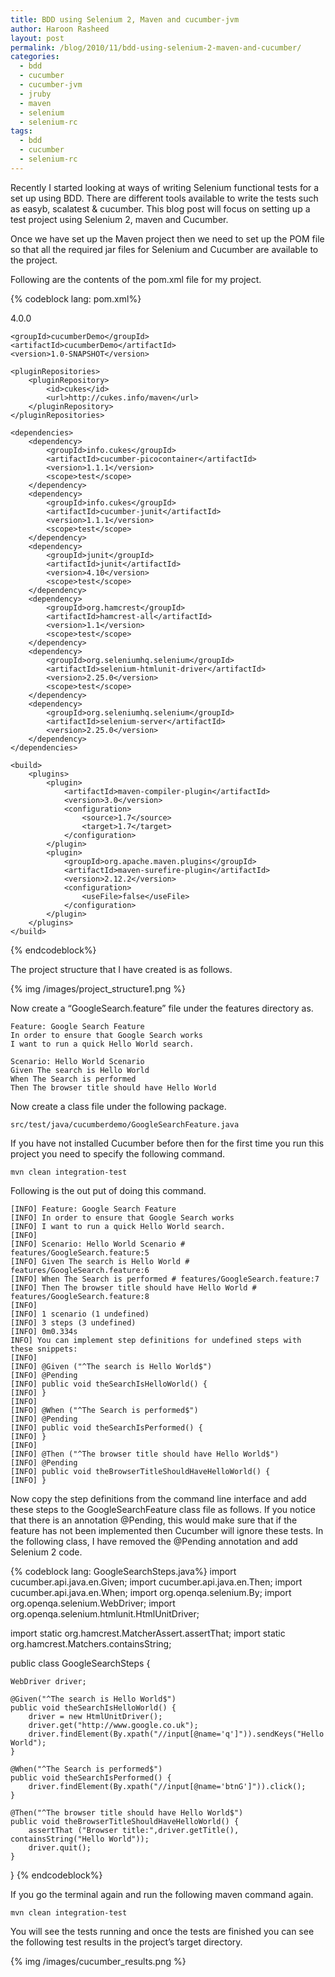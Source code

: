 ```yaml
---
title: BDD using Selenium 2, Maven and cucumber-jvm
author: Haroon Rasheed
layout: post
permalink: /blog/2010/11/bdd-using-selenium-2-maven-and-cucumber/
categories:
  - bdd
  - cucumber
  - cucumber-jvm
  - jruby
  - maven
  - selenium
  - selenium-rc
tags:
  - bdd
  - cucumber
  - selenium-rc
---
```

Recently I started looking at ways of writing Selenium functional tests for a set up using BDD. There are different tools available to write the tests such as easyb, scalatest & cucumber. This blog post will focus on setting up a test project using Selenium 2, maven and Cucumber.

Once we have set up the Maven project then we need to set up the POM file so that all the required jar files for Selenium and Cucumber are available to the project.

  
Following are the contents of the pom.xml file for my project.

{% codeblock lang: pom.xml%}
<?xml version="1.0" encoding="UTF-8"?>
<project xmlns="http://maven.apache.org/POM/4.0.0"
         xmlns:xsi="http://www.w3.org/2001/XMLSchema-instance"
         xsi:schemaLocation="http://maven.apache.org/POM/4.0.0 http://maven.apache.org/xsd/maven-4.0.0.xsd">
    <modelVersion>4.0.0</modelVersion>

    <groupId>cucumberDemo</groupId>
    <artifactId>cucumberDemo</artifactId>
    <version>1.0-SNAPSHOT</version>

    <pluginRepositories>
        <pluginRepository>
            <id>cukes</id>
            <url>http://cukes.info/maven</url>
        </pluginRepository>
    </pluginRepositories>

    <dependencies>
        <dependency>
            <groupId>info.cukes</groupId>
            <artifactId>cucumber-picocontainer</artifactId>
            <version>1.1.1</version>
            <scope>test</scope>
        </dependency>
        <dependency>
            <groupId>info.cukes</groupId>
            <artifactId>cucumber-junit</artifactId>
            <version>1.1.1</version>
            <scope>test</scope>
        </dependency>
        <dependency>
            <groupId>junit</groupId>
            <artifactId>junit</artifactId>
            <version>4.10</version>
            <scope>test</scope>
        </dependency>
        <dependency>
            <groupId>org.hamcrest</groupId>
            <artifactId>hamcrest-all</artifactId>
            <version>1.1</version>
            <scope>test</scope>
        </dependency>
        <dependency>
            <groupId>org.seleniumhq.selenium</groupId>
            <artifactId>selenium-htmlunit-driver</artifactId>
            <version>2.25.0</version>
            <scope>test</scope>
        </dependency>
        <dependency>
            <groupId>org.seleniumhq.selenium</groupId>
            <artifactId>selenium-server</artifactId>
            <version>2.25.0</version>
        </dependency>
    </dependencies>

    <build>
        <plugins>
            <plugin>
                <artifactId>maven-compiler-plugin</artifactId>
                <version>3.0</version>
                <configuration>
                    <source>1.7</source>
                    <target>1.7</target>
                </configuration>
            </plugin>
            <plugin>
                <groupId>org.apache.maven.plugins</groupId>
                <artifactId>maven-surefire-plugin</artifactId>
                <version>2.12.2</version>
                <configuration>
                    <useFile>false</useFile>
                </configuration>
            </plugin>
        </plugins>
    </build>
</project>
{% endcodeblock%}

The project structure that I have created is as follows.

{% img /images/project_structure1.png %}

Now create a “GoogleSearch.feature” file under the features directory as.

	Feature: Google Search Feature
	In order to ensure that Google Search works
	I want to run a quick Hello World search.

	Scenario: Hello World Scenario
	Given The search is Hello World
	When The Search is performed
	Then The browser title should have Hello World


Now create a class file under the following package.

	src/test/java/cucumberdemo/GoogleSearchFeature.java

If you have not installed Cucumber before then for the first time you run this project you need to specify the following command.

	mvn clean integration-test

Following is the out put of doing this command.


	[INFO] Feature: Google Search Feature
	[INFO] In order to ensure that Google Search works
	[INFO] I want to run a quick Hello World search.
	[INFO]
	[INFO] Scenario: Hello World Scenario # features/GoogleSearch.feature:5
	[INFO] Given The search is Hello World # features/GoogleSearch.feature:6
	[INFO] When The Search is performed # features/GoogleSearch.feature:7
	[INFO] Then The browser title should have Hello World # features/GoogleSearch.feature:8
	[INFO]
	[INFO] 1 scenario (1 undefined)
	[INFO] 3 steps (3 undefined)
	[INFO] 0m0.334s
	INFO] You can implement step definitions for undefined steps with these snippets:
	[INFO]
	[INFO] @Given ("^The search is Hello World$")
	[INFO] @Pending
	[INFO] public void theSearchIsHelloWorld() {
	[INFO] }
	[INFO]
	[INFO] @When ("^The Search is performed$")
	[INFO] @Pending
	[INFO] public void theSearchIsPerformed() {
	[INFO] }
	[INFO]
	[INFO] @Then ("^The browser title should have Hello World$")
	[INFO] @Pending
	[INFO] public void theBrowserTitleShouldHaveHelloWorld() {
	[INFO] }


Now copy the step definitions from the command line interface and add these steps to the GoogleSearchFeature class file as follows. If you notice that there is an annotation @Pending, this would make sure that if the feature has not been implemented then Cucumber will ignore these tests. In the following class, I have removed the @Pending annotation and add Selenium 2 code.


{% codeblock lang: GoogleSearchSteps.java%}
import cucumber.api.java.en.Given;
import cucumber.api.java.en.Then;
import cucumber.api.java.en.When;
import org.openqa.selenium.By;
import org.openqa.selenium.WebDriver;
import org.openqa.selenium.htmlunit.HtmlUnitDriver;

import static org.hamcrest.MatcherAssert.assertThat;
import static org.hamcrest.Matchers.containsString;


public class GoogleSearchSteps {

    WebDriver driver;

    @Given("^The search is Hello World$")
    public void theSearchIsHelloWorld() {
        driver = new HtmlUnitDriver();
        driver.get("http://www.google.co.uk");
        driver.findElement(By.xpath("//input[@name='q']")).sendKeys("Hello World");
    }

    @When("^The Search is performed$")
    public void theSearchIsPerformed() {
        driver.findElement(By.xpath("//input[@name='btnG']")).click();
    }

    @Then("^The browser title should have Hello World$")
    public void theBrowserTitleShouldHaveHelloWorld() {
        assertThat ("Browser title:",driver.getTitle(), containsString("Hello World"));
        driver.quit();
    }
}
{% endcodeblock%}

If you go the terminal again and run the following maven command again.

	mvn clean integration-test


You will see the tests running and once the tests are finished you can see the following test results in the project’s target directory.

{% img /images/cucumber_results.png %}
